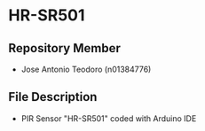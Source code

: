 # HR-SR501
## Repository Member

- Jose Antonio Teodoro (n01384776)

## File Description

- PIR Sensor "HR-SR501" coded with Arduino IDE
